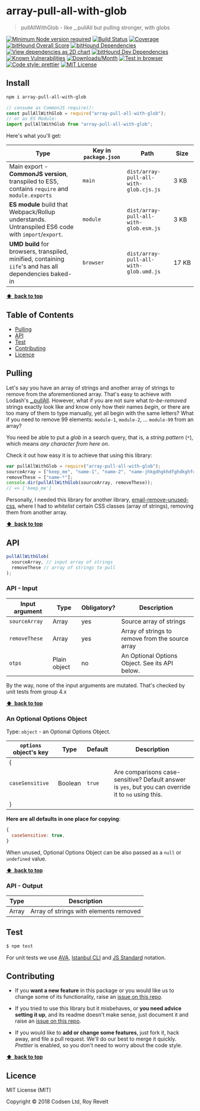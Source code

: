 # array-pull-all-with-glob

> pullAllWithGlob - like \_.pullAll but pulling stronger, with globs

[![Minimum Node version required][node-img]][node-url]
[![Build Status][travis-img]][travis-url]
[![Coverage][cov-img]][cov-url]
[![bitHound Overall Score][overall-img]][overall-url]
[![bitHound Dependencies][deps-img]][deps-url]
[![View dependencies as 2D chart][deps2d-img]][deps2d-url]
[![bitHound Dev Dependencies][dev-img]][dev-url]
[![Known Vulnerabilities][vulnerabilities-img]][vulnerabilities-url]
[![Downloads/Month][downloads-img]][downloads-url]
[![Test in browser][runkit-img]][runkit-url]
[![Code style: prettier][prettier-img]][prettier-url]
[![MIT License][license-img]][license-url]

## Install

```bash
npm i array-pull-all-with-glob
```

```js
// consume as CommonJS require():
const pullAllWithGlob = require("array-pull-all-with-glob");
// or as ES Module:
import pullAllWithGlob from "array-pull-all-with-glob";
```

Here's what you'll get:

| Type                                                                                                    | Key in `package.json` | Path                                   | Size       |
| ------------------------------------------------------------------------------------------------------- | --------------------- | -------------------------------------- | ---------- |
| Main export - **CommonJS version**, transpiled to ES5, contains `require` and `module.exports`          | `main`                | `dist/array-pull-all-with-glob.cjs.js` | 3&nbsp;KB  |
| **ES module** build that Webpack/Rollup understands. Untranspiled ES6 code with `import`/`export`.      | `module`              | `dist/array-pull-all-with-glob.esm.js` | 3&nbsp;KB  |
| **UMD build** for browsers, transpiled, minified, containing `iife`'s and has all dependencies baked-in | `browser`             | `dist/array-pull-all-with-glob.umd.js` | 17&nbsp;KB |

**[⬆ &nbsp;back to top](#)**

## Table of Contents

<!-- prettier-ignore-start -->

<!-- START doctoc generated TOC please keep comment here to allow auto update -->
<!-- DON'T EDIT THIS SECTION, INSTEAD RE-RUN doctoc TO UPDATE -->


- [Pulling](#pulling)
- [API](#api)
- [Test](#test)
- [Contributing](#contributing)
- [Licence](#licence)

<!-- END doctoc generated TOC please keep comment here to allow auto update -->

<!-- prettier-ignore-end -->

## Pulling

Let's say you have an array of strings and another array of strings to remove from the aforementioned array. That's easy to achieve with Lodash's [\_.pullAll](https://lodash.com/docs/#pullAll). However, what if you are not sure what _to-be-removed_ strings exactly look like and know only how their names _begin_, or there are too many of them to type manually, yet all begin with the same letters? What if you need to remove 99 elements: `module-1`, `module-2`, ... `module-99` from an array?

You need be able to put a _glob_ in a search query, that is, a _string pattern_ (`*`), which means _any character from here on_.

Check it out how easy it is to achieve that using this library:

```js
var pullAllWithGlob = require("array-pull-all-with-glob");
sourceArray = ["keep_me", "name-1", "name-2", "name-jhkgdhgkhdfghdkghfdk"];
removeThese = ["name-*"];
console.dir(pullAllWithGlob(sourceArray, removeThese));
// => ['keep_me']
```

Personally, I needed this library for another library, [email-remove-unused-css](https://github.com/codsen/email-remove-unused-css), where I had to _whitelist_ certain CSS classes (array of strings), removing them from another array.

**[⬆ &nbsp;back to top](#)**

## API

```js
pullAllWithGlob(
  sourceArray, // input array of strings
  removeThese // array of strings to pull
);
```

### API - Input

| Input argument | Type         | Obligatory? | Description                                      |
| -------------- | ------------ | ----------- | ------------------------------------------------ |
| `sourceArray`  | Array        | yes         | Source array of strings                          |
| `removeThese`  | Array        | yes         | Array of strings to remove from the source array |
| `otps`         | Plain object | no          | An Optional Options Object. See its API below.   |

By the way, none of the input arguments are mutated. That's checked by unit tests from group 4.x

**[⬆ &nbsp;back to top](#)**

### An Optional Options Object

Type: `object` - an Optional Options Object.

| `options` object's key | Type    | Default | Description                                                                                          |
| ---------------------- | ------- | ------- | ---------------------------------------------------------------------------------------------------- |
| {                      |         |         |
| `caseSensitive`        | Boolean | `true`  | Are comparisons case-sensitive? Default answer is `yes`, but you can override it to `no` using this. |
| }                      |         |         |

**Here are all defaults in one place for copying**:

```js
{
  caseSensitive: true,
}
```

When unused, Optional Options Object can be also passed as a `null` or `undefined` value.

**[⬆ &nbsp;back to top](#)**

### API - Output

| Type  | Description                            |
| ----- | -------------------------------------- |
| Array | Array of strings with elements removed |

## Test

```bash
$ npm test
```

For unit tests we use [AVA](https://github.com/avajs/ava), [Istanbul CLI](https://github.com/istanbuljs/nyc) and [JS Standard](https://standardjs.com) notation.

## Contributing

* If you **want a new feature** in this package or you would like us to change some of its functionality, raise an [issue on this repo](https://github.com/codsen/array-pull-all-with-glob/issues).

* If you tried to use this library but it misbehaves, or **you need advice setting it up**, and its readme doesn't make sense, just document it and raise an [issue on this repo](https://github.com/codsen/array-pull-all-with-glob/issues).

* If you would like to **add or change some features**, just fork it, hack away, and file a pull request. We'll do our best to merge it quickly. _Prettier_ is enabled, so you don't need to worry about the code style.

**[⬆ &nbsp;back to top](#)**

## Licence

MIT License (MIT)

Copyright © 2018 Codsen Ltd, Roy Revelt

[node-img]: https://img.shields.io/node/v/array-pull-all-with-glob.svg?style=flat-square&label=works%20on%20node
[node-url]: https://www.npmjs.com/package/array-pull-all-with-glob
[travis-img]: https://img.shields.io/travis/codsen/array-pull-all-with-glob.svg?style=flat-square
[travis-url]: https://travis-ci.org/codsen/array-pull-all-with-glob
[cov-img]: https://coveralls.io/repos/github/codsen/array-pull-all-with-glob/badge.svg?style=flat-square?branch=master
[cov-url]: https://coveralls.io/github/codsen/array-pull-all-with-glob?branch=master
[overall-img]: https://img.shields.io/bithound/code/github/codsen/array-pull-all-with-glob.svg?style=flat-square
[overall-url]: https://www.bithound.io/github/codsen/array-pull-all-with-glob
[deps-img]: https://img.shields.io/bithound/dependencies/github/codsen/array-pull-all-with-glob.svg?style=flat-square
[deps-url]: https://www.bithound.io/github/codsen/array-pull-all-with-glob/master/dependencies/npm
[deps2d-img]: https://img.shields.io/badge/deps%20in%202D-see_here-08f0fd.svg?style=flat-square
[deps2d-url]: http://npm.anvaka.com/#/view/2d/array-pull-all-with-glob
[dev-img]: https://img.shields.io/bithound/devDependencies/github/codsen/array-pull-all-with-glob.svg?style=flat-square
[dev-url]: https://www.bithound.io/github/codsen/array-pull-all-with-glob/master/dependencies/npm
[vulnerabilities-img]: https://snyk.io/test/github/codsen/array-pull-all-with-glob/badge.svg?style=flat-square
[vulnerabilities-url]: https://snyk.io/test/github/codsen/array-pull-all-with-glob
[downloads-img]: https://img.shields.io/npm/dm/array-pull-all-with-glob.svg?style=flat-square
[downloads-url]: https://npmcharts.com/compare/array-pull-all-with-glob
[runkit-img]: https://img.shields.io/badge/runkit-test_in_browser-a853ff.svg?style=flat-square
[runkit-url]: https://npm.runkit.com/array-pull-all-with-glob
[prettier-img]: https://img.shields.io/badge/code_style-prettier-ff69b4.svg?style=flat-square
[prettier-url]: https://github.com/prettier/prettier
[license-img]: https://img.shields.io/npm/l/array-pull-all-with-glob.svg?style=flat-square
[license-url]: https://github.com/codsen/array-pull-all-with-glob/blob/master/license.md

